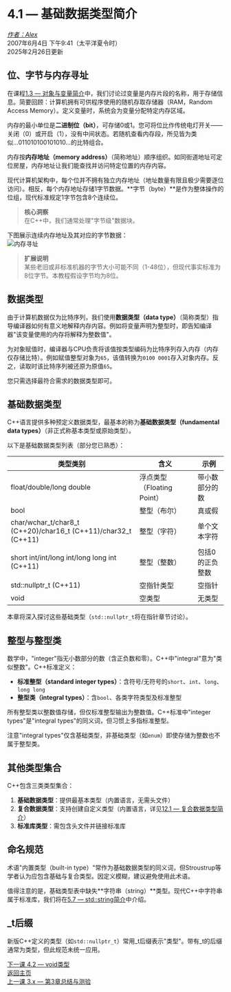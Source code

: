 4.1 — 基础数据类型简介
=============================================

[*作者：Alex*](https://www.learncpp.com/author/Alex/ "查看 Alex 的所有文章")  
2007年6月4日 下午9:41（太平洋夏令时）  
2025年2月26日更新  

位、字节与内存寻址
----------------

在课程[1.3 — 对象与变量简介](Chapter-1/lesson1.3-introduction-to-objects-and-variables.md)中，我们讨论过变量是内存片段的名称，用于存储信息。简要回顾：计算机拥有可供程序使用的随机存取存储器（RAM，Random Access Memory）。定义变量时，系统会为变量分配特定内存区域。

内存的最小单位是**二进制位（bit）**，可存储0或1。您可将位比作传统电灯开关——关闭（0）或开启（1），没有中间状态。若随机查看内存段，所见皆为类似...011010100101010...的比特组合。

内存按**内存地址（memory address）**（简称地址）顺序组织。如同街道地址可定位房屋，内存地址让我们能查找并访问特定位置的内存内容。

现代计算机架构中，每个位并不拥有独立内存地址（地址数量有限且极少需要逐位访问）。相反，每个内存地址存储1字节数据。**字节（byte）**是作为整体操作的位组，现代标准规定1字节包含8个连续位。

> **核心洞察**  
> 在C++中，我们通常处理"字节级"数据块。

下图展示连续内存地址及其对应的字节数据：  
![内存寻址](https://www.learncpp.com/images/CppTutorial/Section2/MemoryAddresses.png)

> **扩展说明**  
> 某些老旧或非标准机器的字节大小可能不同（1-48位），但现代事实标准为8位字节。本教程假设字节均为8位。

数据类型
----------------

由于计算机数据仅为比特序列，我们使用**数据类型（data type）**（简称类型）指导编译器如何有意义地解释内存内容。例如将变量声明为整型时，即告知编译器"该变量使用的内存将解释为整数值"。

为对象赋值时，编译器与CPU负责将该值按类型编码为比特序列存入内存（内存仅存储比特）。例如赋值整型对象为`65`，该值转换为`0100 0001`存入对象内存。反之，读取时该比特序列被还原为原值`65`。

您只需选择最符合需求的数据类型即可。

基础数据类型
----------------

C++语言提供多种预定义数据类型，最基本的称为**基础数据类型（fundamental data types）**（非正式称基本类型或原始类型）。

以下是基础数据类型列表（部分您已熟悉）：

| 类型类别          | 含义                  | 示例       |
|-------------------|-----------------------|------------|
| float/double/long double | 浮点类型（Floating Point） | 带小数部分的数 | 3.14159 |
| bool              | 整型（布尔）          | 真或假     | true     |
| char/wchar_t/char8_t (C++20)/char16_t (C++11)/char32_t (C++11) | 整型（字符）          | 单个文本字符 | 'c'      |
| short int/int/long int/long long int (C++11) | 整型（整数）          | 包括0的正负整数 | 64       |
| std::nullptr_t (C++11) | 空指针类型            | 空指针     | nullptr  |
| void              | 空类型                | 无类型     | 不适用   |

本章将深入探讨这些基础类型（`std::nullptr_t`将在指针章节讨论）。

整型与整型类
----------------

数学中，"integer"指无小数部分的数（含正负数和零）。C++中"integral"意为"类似整数"。C++标准定义：

* **标准整型（standard integer types）**：含符号/无符号的`short`、`int`、`long`、`long long`
* **整型类（integral types）**：含`bool`、各类字符类型及标准整型

所有整型类以整数值存储，但仅标准整型输出为整数值。C++标准中"integer types"是"integral types"的同义词，但习惯上多指标准整型。

注意"integral types"仅含基础类型，非基础类型（如`enum`）即使存储为整数也不属于整型类。

其他类型集合
----------------

C++包含三类类型集合：

1. **基础数据类型**：提供最基本类型（内置语言，无需头文件）
2. **复合数据类型**：支持创建自定义类型（内置语言，详见[12.1 — 复合数据类型简介](Chapter-12/lesson12.1-introduction-to-compound-data-types.md)）
3. **标准库类型**：需包含头文件并链接标准库

命名规范
----------------

术语"内置类型（built-in type）"常作为基础数据类型的同义词，但Stroustrup等学者认为应包含基础与复合类型。因定义模糊，建议避免使用此术语。

值得注意的是，基础类型表中缺失**字符串（string）**类型。现代C++中字符串属于标准库，我们将在[5.7 — std::string简介](Chapter-5/lesson5.8-introduction-to-stdstring_view.md)中介绍。

_t后缀
----------------

新版C++定义的类型（如`std::nullptr_t`）常用_t后缀表示"类型"。带有_t的后缀通常为类型，但此规范未统一应用。

[下一课 4.2 — void类型](Chapter-2/lesson2.3-void-functions-non-value-returning-functions.md)  
[返回主页](/)  
[上一课 3.x — 第3章总结与测验](Chapter-3/lesson3.x-chapter-3-summary-and-quiz.md)